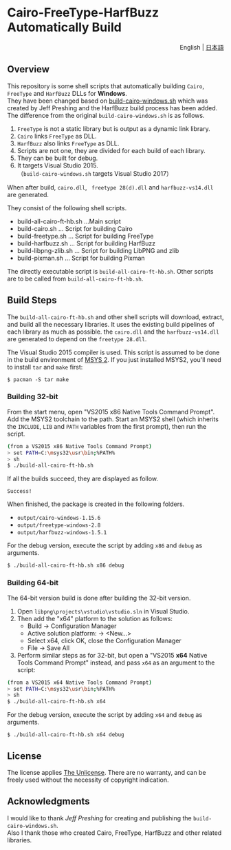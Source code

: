 # Cairo-FreeType-HarfBuzz Automatically Build
<div style="text-align:right">English | <a href="./README_JA.md">日本語</a></div>

## Overview
This repository is some shell scripts that automatically building `Cairo`, `FreeType` and `HarfBuzz` DLLs for **Windows**.  
They have been changed based on [build-cairo-windows.sh](https://github.com/preshing/cairo-windows) which was created by Jeff Preshing and the HarfBuzz build process has been added. The difference from the original `build-cairo-windows.sh` is as follows.
1. `FreeType` is not a static library but is output as a dynamic link library.
2. `Cairo` links `FreeType` as DLL.
3. `HarfBuzz` also links `FreeType` as DLL.
4. Scripts are not one, they are divided for each build of each library.
5. They can be built for debug.
6. It targets Visual Studio 2015.  
（`build-cairo-windows.sh` targets Visual Studio 2017）

When after build, `cairo.dll`, ` freetype 28(d).dll` and  `harfbuzz-vs14.dll` are generated.

They consist of the following shell scripts.
* build-all-cairo-ft-hb.sh ...Main script
* build-cairo.sh ... Script for building Cairo
* build-freetype.sh ... Script for building FreeType
* build-harfbuzz.sh ... Script for building HarfBuzz
* build-libpng-zlib.sh ... Script for building LibPNG and zlib
* build-pixman.sh ... Script for building Pixman

The directly executable script is `build-all-cairo-ft-hb.sh`. Other scripts are to be called from `build-all-cairo-ft-hb.sh`.

## Build Steps

The `build-all-cairo-ft-hb.sh` and other shell scripts will download, extract, and build all the necessary libraries. It uses the existing build pipelines of each library as much as possible. 
the `cairo.dll` and the `harfbuzz-vs14.dll` are generated to depend on the `freetype 28.dll`.

The Visual Studio 2015 compiler is used.
This script is assumed to be done in the build environment of [MSYS 2](http://www.msys2.org/). 
If you just installed MSYS2, you'll need to install `tar` and `make` first:

    $ pacman -S tar make

### Building 32-bit

From the start menu, open "VS2015 x86 Native Tools Command Prompt". Add the MSYS2 toolchain to the path. Start an MSYS2 shell (which inherits the `INCLUDE`, `LIB` and `PATH` variables from the first prompt), then run the script.

```sh
(from a VS2015 x86 Native Tools Command Prompt)
> set PATH=C:\msys32\usr\bin;%PATH%
> sh
$ ./build-all-cairo-ft-hb.sh
```

If all the builds succeed, they are displayed as follow.

    Success!


When finished, the package is created in the following folders.
+ `output/cairo-windows-1.15.6`
+ `output/freetype-windows-2.8`
+ `output/harfbuzz-windows-1.5.1`

For the debug version, execute the script by adding `x86` and `debug` as arguments.

    $ ./build-all-cairo-ft-hb.sh x86 debug


### Building 64-bit

The 64-bit version build is done after building the 32-bit version.

1. Open `libpng\projects\vstudio\vstudio.sln` in Visual Studio.
2. Then add the "x64" platform to the solution as follows:
   * Build &rarr; Configuration Manager
   * Active solution platform: &rarr; <New...>
   * Select x64, click OK, close the Configuration Manager
   * File &rarr; Save All
3. Perform similar steps as for 32-bit, but open a "VS2015 **x64** Native Tools Command Prompt" instead, and pass `x64` as an argument to the script:

```sh
(from a VS2015 x64 Native Tools Command Prompt)
> set PATH=C:\msys32\usr\bin;%PATH%
> sh
$ ./build-all-cairo-ft-hb.sh x64
```
For the debug version, execute the script by adding `x64` and `debug` as arguments.

    $ ./build-all-cairo-ft-hb.sh x64 debug

## License

The license applies [The Unlicense](http://unlicense.org/). There are no warranty, and can be freely used without the necessity of copyright indication.

## Acknowledgments
I would like to thank *Jeff Preshing* for creating and publishing the `build-cairo-windows.sh`.  
Also I thank those who created Cairo, FreeType, HarfBuzz and other related libraries.